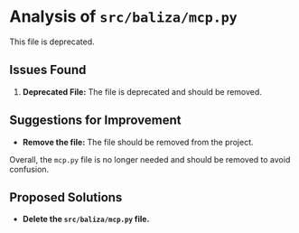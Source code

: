 # Analysis of `src/baliza/mcp.py`

This file is deprecated.

## Issues Found

1.  **Deprecated File:** The file is deprecated and should be removed.

## Suggestions for Improvement

*   **Remove the file:** The file should be removed from the project.

Overall, the `mcp.py` file is no longer needed and should be removed to avoid confusion.

## Proposed Solutions

*   **Delete the `src/baliza/mcp.py` file.**
